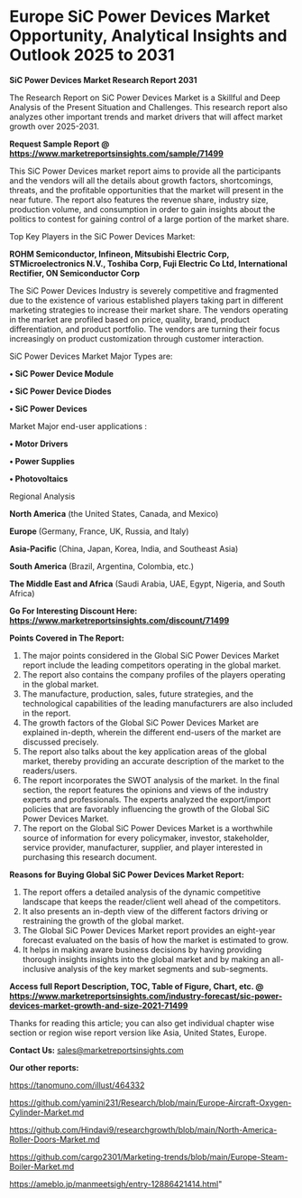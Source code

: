 # Europe SiC Power Devices Market Opportunity, Analytical Insights and Outlook 2025 to 2031

<strong>SiC Power Devices Market Research Report 2031</strong>

The Research Report on SiC Power Devices Market is a Skillful and Deep Analysis of the Present Situation and Challenges. This research report also analyzes other important trends and market drivers that will affect market growth over 2025-2031.

<strong>Request Sample Report @ <a href=https://www.marketreportsinsights.com/sample/71499>https://www.marketreportsinsights.com/sample/71499</a></strong>

This SiC Power Devices market report aims to provide all the participants and the vendors will all the details about growth factors, shortcomings, threats, and the profitable opportunities that the market will present in the near future. The report also features the revenue share, industry size, production volume, and consumption in order to gain insights about the politics to contest for gaining control of a large portion of the market share.

Top Key Players in the SiC Power Devices Market:

<strong>ROHM Semiconductor, Infineon, Mitsubishi Electric Corp, STMicroelectronics N.V., Toshiba Corp, Fuji Electric Co Ltd, International Rectifier, ON Semiconductor Corp</strong>

The SiC Power Devices Industry is severely competitive and fragmented due to the existence of various established players taking part in different marketing strategies to increase their market share. The vendors operating in the market are profiled based on price, quality, brand, product differentiation, and product portfolio. The vendors are turning their focus increasingly on product customization through customer interaction.

SiC Power Devices Market Major Types are:

<strong>• SiC Power Device Module

• SiC Power Device Diodes

• SiC Power Devices</strong>

Market Major end-user applications :

<strong>• Motor Drivers

• Power Supplies

• Photovoltaics</strong>

Regional Analysis

</u><strong><b>North America</b></strong> (the United States, Canada, and Mexico)

<strong><b>Europe </b></strong>(Germany, France, UK, Russia, and Italy)

<strong><b>Asia-Pacific</b></strong> (China, Japan, Korea, India, and Southeast Asia)

<strong><b>South America</b></strong> (Brazil, Argentina, Colombia, etc.)

<strong><b>The Middle East and Africa</b></strong> (Saudi Arabia, UAE, Egypt, Nigeria, and South Africa)

<strong>Go For Interesting Discount Here: <a href=https://www.marketreportsinsights.com/discount/71499>https://www.marketreportsinsights.com/discount/71499</a></strong>

<strong>Points Covered in The Report:</strong>
<ol>
  <li>The major points considered in the Global SiC Power Devices Market report include the leading competitors operating in the global market.</li>
  <li>The report also contains the company profiles of the players operating in the global market.</li>
  <li>The manufacture, production, sales, future strategies, and the technological capabilities of the leading manufacturers are also included in the report.</li>
  <li>The growth factors of the Global SiC Power Devices Market are explained in-depth, wherein the different end-users of the market are discussed precisely.</li>
  <li>The report also talks about the key application areas of the global market, thereby providing an accurate description of the market to the readers/users.</li>
  <li>The report incorporates the SWOT analysis of the market. In the final section, the report features the opinions and views of the industry experts and professionals. The experts analyzed the export/import policies that are favorably influencing the growth of the Global SiC Power Devices Market.</li>
  <li>The report on the Global SiC Power Devices Market is a worthwhile source of information for every policymaker, investor, stakeholder, service provider, manufacturer, supplier, and player interested in purchasing this research document.</li>
</ol>
<strong>Reasons for Buying Global SiC Power Devices Market Report:</strong>

<ol>
  <li>The report offers a detailed analysis of the dynamic competitive landscape that keeps the reader/client well ahead of the competitors.</li>
  <li>It also presents an in-depth view of the different factors driving or restraining the growth of the global market.</li>
  <li>The Global SiC Power Devices Market report provides an eight-year forecast evaluated on the basis of how the market is estimated to grow.</li>
  <li>It helps in making aware business decisions by having providing thorough insights insights into the global market and by making an all-inclusive analysis of the key market segments and sub-segments.</li>
</ol>
<strong>Access full Report Description, TOC, Table of Figure, Chart, etc. @ <a href=https://www.marketreportsinsights.com/industry-forecast/sic-power-devices-market-growth-and-size-2021-71499>https://www.marketreportsinsights.com/industry-forecast/sic-power-devices-market-growth-and-size-2021-71499</a></strong>


Thanks for reading this article; you can also get individual chapter wise section or region wise report version like Asia, United States, Europe.

<strong>Contact Us:</strong>
sales@marketreportsinsights.com

<strong>Our other reports:</strong>

<a href=https://tanomuno.com/illust/464332>https://tanomuno.com/illust/464332</a>

<a href=https://github.com/yamini231/Research/blob/main/Europe-Aircraft-Oxygen-Cylinder-Market.md>https://github.com/yamini231/Research/blob/main/Europe-Aircraft-Oxygen-Cylinder-Market.md</a>

<a href=https://github.com/Hindavi9/researchgrowth/blob/main/North-America-Roller-Doors-Market.md>https://github.com/Hindavi9/researchgrowth/blob/main/North-America-Roller-Doors-Market.md</a>

<a href=https://github.com/cargo2301/Marketing-trends/blob/main/Europe-Steam-Boiler-Market.md>https://github.com/cargo2301/Marketing-trends/blob/main/Europe-Steam-Boiler-Market.md</a>

<a href=https://ameblo.jp/manmeetsigh/entry-12886421414.html>https://ameblo.jp/manmeetsigh/entry-12886421414.html</a>"
